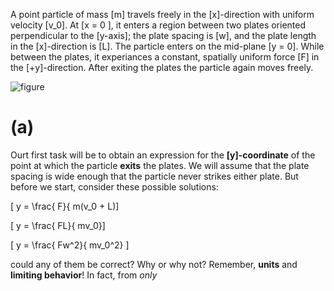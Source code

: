 
A point particle of mass \[m\] travels freely in the 
\[x\]-direction with uniform velocity \[v_0\].  At \[x = 0 \], 
it enters a region between two plates oriented perpendicular 
to the \[y-axis\]; the plate spacing is \[w\], and the plate length
in the \[x\]-direction is \[L\].  The particle enters on the 
mid-plane \[y = 0\]. While between the plates, it experiances 
a constant, spatially uniform force \[F\] in the \[+y\]-direction.
After exiting the plates the particle again moves freely.

![figure](https://dl.dropbox.com/u/11444220/00/Screen%20Shot%202012-06-11%20at%203.19.21%20PM.png)

# (a) 
Ourt first task will be to obtain an expression for the **\[y\]-coordinate** of the point
at which the particle **exits** the plates.  We will assume that the plate spacing is wide 
enough that the particle never strikes either plate.  But before we start, consider these possible
solutions:

\[ y = \frac{ F}{ m(v_0 + L)\]

\[ y = \frac{ FL}{ mv_0}\]

\[ y = \frac{ Fw^2}{ mv_0^2} \]

could any of them be correct?  Why or why not?  Remember, **units** and **limiting behavior**! In
fact, from _only_

